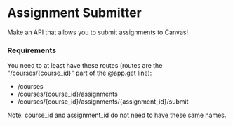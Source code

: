 # Assignment Submitter

Make an API that allows you to submit assignments to Canvas!

### Requirements

You need to at least have these routes (routes are the "/courses/{course_id}" part of the @app.get line):

- /courses
- /courses/{course_id}/assignments
- /courses/{course_id}/assignments/{assignment_id}/submit

Note: course_id and assignment_id do not need to have these same names.